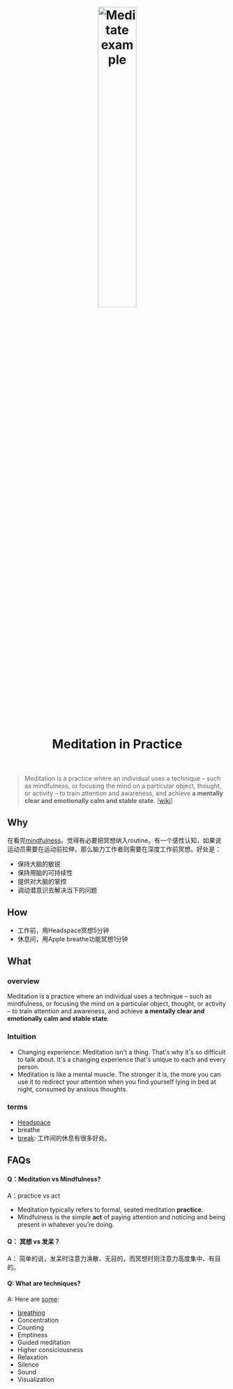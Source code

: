 <h1 align="center">
<br>
	<a href="https://www.wikiwand.com/en/Meditation#/External_links">
  <img src="https://i.imgur.com/AE4j1g2.png" alt="Meditate example" width=42%">
  </a>
  <br><br>
Meditation in Practice
  <br><br>
</h1>

> Meditation is a practice where an individual uses a technique – such as mindfulness, or focusing the mind on a particular object, thought, or activity – to train attention and awareness, and achieve **a mentally clear and emotionally calm and stable state**. [[wiki](https://www.wikiwand.com/en/Meditation)]

## Why 

在看完[mindfulness](https://www.netflix.com/watch/81062191)，觉得有必要把冥想纳入routine。有一个感性认知，如果说运动员需要在运动前拉伸，那么脑力工作者则需要在深度工作前冥想。好处是：

* 保持大脑的敏锐
* 保持用脑的可持续性
* 提供对大脑的掌控
* 调动潜意识去解决当下的问题

## How

* 工作前，用Headspace冥想5分钟
* 休息间，用Apple breathe功能冥想1分钟


## What 

### overview

Meditation is a practice where an individual uses a technique – such as mindfulness, or focusing the mind on a particular object, thought, or activity – to train attention and awareness, and achieve **a mentally clear and emotionally calm and stable state**.

### Intuition

* Changing experience: Meditation isn't a thing. That's why it's so difficult to talk about. It's a changing experience that's unique to each and every person.
* Meditation is like a mental muscle. The stronger it is, the more you can use it to redirect your attention when you find yourself lying in bed at night, consumed by anxious thoughts.


### terms

* [Headspace](https://www.wikiwand.com/en/Headspace_(company))
* breathe
* [break](https://www.psychologytoday.com/us/blog/changepower/201704/how-do-work-breaks-help-your-brain-5-surprising-answers): 工作间的休息有很多好处。 

## FAQs

#### Q：Meditation vs Mindfulness?

A：practice vs act

* Meditation typically refers to formal, seated meditation **practice**. 
* Mindfulness is the simple **act** of paying attention and noticing and being present in whatever you’re doing. 


#### Q： 冥想 vs 发呆？

A： 简单的说，发呆时注意力涣散、无目的，而冥想时则注意力高度集中、有目的。


#### Q: What are techniques?

A: Here are [some](https://www.wikiwand.com/en/Meditation#/External_links):

* [breathing](https://www.wikiwand.com/en/Diaphragmatic_breathing)
* Concentration
* Counting
* Emptiness
* Guided meditation
* Higher consiciousness
* Relaxation
* Silence
* Sound
* Visualization
